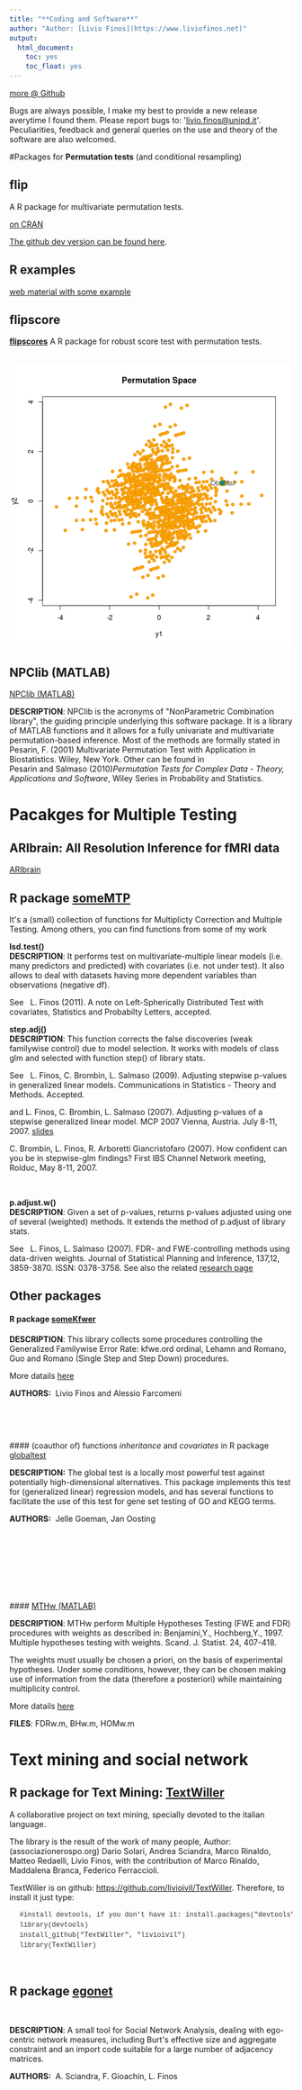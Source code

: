 ```yaml
---
title: "**Coding and Software**"
author: "Author: [Livio Finos](https://www.liviofinos.net)"
output:
  html_document:
    toc: yes
    toc_float: yes
---
```



<a href="https://github.com/livioivil">more @ Github</a>

Bugs are always possible, I make my best to provide a new release averytime I found them.
Please report bugs to: 'livio.finos@unipd.it'. Peculiarities, feedback and general queries on the use and theory of the software are also welcomed.

#Packages for **Permutation tests** (and conditional resampling)

## flip
A R package for multivariate permutation tests.

<a class="mceItemAnchor" title="flip" href="http://cran.r-project.org/web/packages/flip" target="_blank" mce_real_href="http://cran.r-project.org/web/packages/flip">on CRAN</a>

 <a mce_real_href="https://github.com/livioivil/flip" href="https://github.com/livioivil/flip">The github dev version can be found here</a>.
 

## R examples
<a class="mceItemAnchor" title="flip_extra" href="https://rawgit.com/livioivil/flip_extra/master/README.html" target="_blank" mce_real_href="https://rawgit.com/livioivil/flip_extra/master/README.html">web material with some example</a>

## flipscore
<a class="mceItemAnchor" title="flipscore" href="http://cran.r-project.org/web/packages/flipscore" target="_blank" mce_real_href="http://cran.r-project.org/web/packages/flipscores">**flipscores**</a>
A R package for robust score test with permutation tests.



<p>&nbsp;<img title="permSpace.png" alt="permSpace.png" src="../images/permSpace.png" mce_real_src="../images/permSpace.png"</p>


## NPClib (MATLAB)
<a class="mceItemAnchor" title="NPClib" name="NPClib"></a><a href="http://www.wiley.com/legacy/wileychi/pesarin/material.html" mce_real_href="http://www.wiley.com/legacy/wileychi/pesarin/material.html">NPClib (MATLAB)<br></a>

<b>DESCRIPTION</b>: NPClib is the acronyms of "NonParametric Combination library", the guiding principle underlying this software package. It is a library of MATLAB functions and it allows for a fully univariate and multivariate permutation-based inference. Most of the methods are formally stated in Pesarin, F. (2001) Multivariate Permutation Test with Application in Biostatistics. Wiley, New York. Other can be found in   
Pesarin and Salmaso (2010)*Permutation Tests for Complex Data - Theory, Applications and Software*, Wiley Series in Probability and Statistics.

# Pacakges for Multiple Testing

## ARIbrain: All Resolution Inference for fMRI data 
<a class="mceItemAnchor" title="ARIbrain" href="http://cran.r-project.org/web/packages/ARIbrain/" target="_blank" mce_real_href="http://cran.r-project.org/web/packages/ARIbrain/">ARIbrain</a>


## R package <a class="mceItemAnchor" title="someMTP" href="http://cran.r-project.org/web/packages/someMTP/" target="_blank" mce_real_href="http://cran.r-project.org/web/packages/someMTP/">someMTP</a>
<p>It's a (small) collection of functions for Multiplicty Correction and Multiple Testing. Among others, you can find functions from some of my work<br></p>


<p><b>lsd.test()<br>DESCRIPTION</b>: It performs test on multivariate-multiple linear models (i.e. many predictors and predicted) with covariates (i.e. not under test). It also allows to deal with datasets having more dependent variables than observations (negative df). <br></p>

<p>See&nbsp;&nbsp; L. Finos (2011). A note on Left-Spherically Distributed Test with covariates, Statistics and Probabilty Letters, accepted. </p>

<p><b>step.adj()<br>DESCRIPTION</b>: This function corrects the false discoveries (weak familywise control) due to model selection. It works with models of class glm and selected with function step() of library stats.</p>

<p>See&nbsp;&nbsp; L. Finos, C. Brombin, L. Salmaso (2009). Adjusting stepwise p-values in generalized linear models. Communications in Statistics - Theory and Methods. Accepted.</p>

<p>and L. Finos, C. Brombin, L. Salmaso (2007). Adjusting p-values of a stepwise generalized linear model. MCP 2007 Vienna, Austria. July 8-11, 2007. <a href="http://www.mcp-conference.org/2007/presentations/Brombin_Chiara.pdf" target="_blank" mce_real_href="http://www.mcp-conference.org/2007/presentations/Brombin_Chiara.pdf">slides</a></p>

<p>C. Brombin, L. Finos, R. Arboretti Giancristofaro (2007). How confident can you be in stepwise-glm findings? First IBS Channel Network meeting, Rolduc, May 8-11, 2007. </p>
<br>
<p><b>p.adjust.w()<br>DESCRIPTION</b>: Given a set of p-values, returns p-values adjusted using one of several (weighted) methods. It extends the method of p.adjust of library stats.<br></p>

<p>See&nbsp;&nbsp; L. Finos, L. Salmaso (2007). FDR- and FWE-controlling methods using data-driven weights. Journal of Statistical Planning and Inference, 137,12, 3859-3870. ISSN: 0378-3758. See also the related <a href="http://homes.stat.unipd.it/livio/?page=Research#weights" target="_blank" mce_real_href="http://homes.stat.unipd.it/livio/?page=Research#weights">research page</a><a href="http://homes.stat.unipd.it/livio/?page=Research#weights" target="_blank" mce_real_href="http://homes.stat.unipd.it/livio/?page=Research#weights"><br></a></p>


## Other packages
#### <a class="mceItemAnchor" title="kfwe" name="kfwe"></a>R package <a onclick="return true;window.open('','','');" href="http://cran.r-project.org/web/packages/someKfwer/index.html" target="_blank" mce_real_href="http://cran.r-project.org/web/packages/someKfwer/index.html">someKfwer</a>
<p><b>DESCRIPTION</b>: This library collects some procedures controlling the Generalized Familywise Error Rate: kfwe.ord ordinal, Lehamn and Romano, Guo and Romano (Single Step and Step Down) procedures. </p>

<p>More datails <a href="http://homes.stat.unipd.it/livio/?page=Research#kfweord" target="_blank" mce_real_href="http://homes.stat.unipd.it/livio/?page=Research#kfweord">here</a></p>

<p><b>AUTHORS:</b>&nbsp; Livio Finos and Alessio Farcomeni<br></p>

<p><i><br></i></p>

<p>&nbsp;</p>
#### (coauthor of) functions <i>inheritance</i> and <i>covariates</i> in 
R package <a href="http://bioconductor.org/packages/2.5/bioc/html/globaltest.html" target="_blank" mce_real_href="http://bioconductor.org/packages/2.5/bioc/html/globaltest.html">globaltest</a><a class="mceItemAnchor" title="globaltest" name="globaltest"></a> <br>
<p><b>DESCRIPTION:</b> The global test is a locally most powerful test against potentially high-dimensional alternatives. This package implements this test for (generalized linear) regression models, and has several functions to facilitate the use of this test for gene set testing of GO and KEGG terms.</p>

<p><b>AUTHORS:</b>&nbsp; Jelle Goeman, Jan Oosting<br></p>

<p><font size="0" face="verdana"><i><br></i></font></p>

<p>&nbsp;</p>

<p>&nbsp;</p>

<p>&nbsp;</p>
#### <a class="mceItemAnchor" title="MTHw" name="MTHw"></a><a href="http://associazionerospo.org/livio/MTHw.zip" mce_real_href="http://associazionerospo.org/livio/MTHw.zip">MTHw (MATLAB)</a>
<p><b>DESCRIPTION</b>: MTHw perform Multiple Hypotheses Testing (FWE and FDR) procedures with weights as described in: Benjamini,Y., Hochberg,Y., 1997. Multiple hypotheses testing with weights. Scand. J. Statist. 24, 407-418. </p>

<p>The weights must usually be chosen a priori, on the basis of experimental hypotheses. Under some conditions, however, they can be chosen making use of information from the data (therefore a posteriori) while maintaining multiplicity control. </p>

<p>More datails <a href="http://homes.stat.unipd.it/livio/?page=Research#weights" mce_real_href="http://homes.stat.unipd.it/livio/?page=Research#weights">here</a> <a href="http://associazionerospo.org/livio/P07_finos_sismec_slides.pdf" target="_blank" mce_real_href="http://associazionerospo.org/livio/P07_finos_sismec_slides.pdf"></a></p>

<p><b>FILES</b>: FDRw.m, BHw.m, HOMw.m </p>



# Text mining and social network
## R package for Text Mining: <a class="mceItemAnchor" title="TextWiller" href="https://github.com/livioivil/TextWiller" target="_blank" mce_real_href="https://github.com/livioivil/TextWiller">TextWiller</a>
<p>A collaborative project on text mining, specially devoted to the italian language.</p>
<p>The library is the result of the work of many people, 
Author: (associazionerospo.org) Dario Solari, Andrea Sciandra, Marco Rinaldo, Matteo Redaelli, Livio Finos, with the contribution of Marco Rinaldo, Maddalena Branca, Federico Ferraccioli.
</p>

<p>TextWiller is on github: <a mce_real_href="https://github.com/livioivil/TextWiller" href="https://github.com/livioivil/TextWiller">https://github.com/livioivil/TextWiller</a>. Therefore, to install it just type:</p>
<pre style="font-family: Consolas, 'Liberation Mono', Courier, monospace; font-size: 12px; margin-top: 0px; margin-bottom: 0px; color: rgb(51, 51, 51); font-style: normal; font-variant: normal; font-weight: normal; letter-spacing: normal; line-height: 18px; orphans: auto; text-align: start; text-indent: 0px; text-transform: none; widows: auto; word-spacing: 0px; -webkit-text-stroke-width: 0px;"><div class="line" id="LC9" style="padding-left: 18px;">#install devtools, if you don't have it: install.packages("devtools")</div><div class="line" id="LC11" style="padding-left: 18px;">library(devtools)</div><div class="line" id="LC13" style="padding-left: 18px;">install_github("TextWiller", "livioivil")</div><div class="line" id="LC15" style="padding-left: 18px;">library(TextWiller)</div></pre>
<p>&nbsp;</p>


## R package <a onclick="return true;window.open('','','');" href="http://cran.r-project.org/web/packages/egonet/index.html" target="_blank" mce_real_href="http://cran.r-project.org/web/packages/egonet/index.html">egonet
<a onclick="return true;window.open('','','');" href="http://cran.r-project.org/web/packages/egonet/index.html" target="_blank" mce_real_href="http://cran.r-project.org/web/packages/egonet/index.html"><br></a></h3>
<p><b>DESCRIPTION</b>: A small tool for Social Network Analysis, dealing with ego-centric network measures, including Burt's effective size and aggregate constraint and an import code suitable for a large number of adjacency matrices. </p>

<p><b>AUTHORS:</b>&nbsp; A. Sciandra, F. Gioachin, L. Finos</p>

<!-- <p><img title="egonetResult.png" alt="egonetResult.png" src="http://homes1.stat.unipd.it/livio/?image=egonetResult.png" mce_real_src="http://homes.stat.unipd.it/livio/?image=egonetResult.png" height="315" width="672"> <br></p> -->


</div></div></div><input id="gwProxy" type="hidden"><!--Session data--><input id="jsProxy" onclick="jsCall();" type="hidden"> 
<div id="refHTML"></div><input id="gwProxy" type="hidden"><!--Session data--><input id="jsProxy" onclick="jsCall();" type="hidden"> 
<div id="refHTML"></div><input id="gwProxy" type="hidden"><!--Session data--><input id="jsProxy" onclick="jsCall();" type="hidden"> 
<div id="refHTML"></div><input id="gwProxy" type="hidden"><!--Session data--><input id="jsProxy" onclick="jsCall();" type="hidden"> 
<div id="refHTML"></div><input id="gwProxy" type="hidden"><!--Session data--><input id="jsProxy" onclick="jsCall();" type="hidden"> 
<div id="refHTML"></div><input id="gwProxy" type="hidden"><!--Session data--><input id="jsProxy" onclick="jsCall();" type="hidden"> 
<div id="refHTML"></div>
</div>

